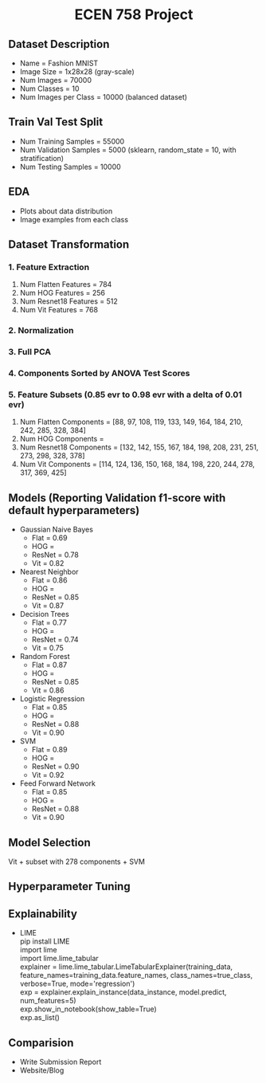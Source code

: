<h1 style="text-align:center;">ECEN 758 Project</h1>

## Dataset Description
- Name = Fashion MNIST
- Image Size = 1x28x28 (gray-scale)
- Num Images = 70000
- Num Classes = 10
- Num Images per Class = 10000 (balanced dataset)

## Train Val Test Split
- Num Training Samples = 55000
- Num Validation Samples = 5000 (sklearn, random_state = 10, with stratification)
- Num Testing Samples = 10000

## EDA
- Plots about data distribution
- Image examples from each class

## Dataset Transformation
### 1. Feature Extraction
1. Num Flatten Features = 784
1. Num HOG Features = 256
1. Num Resnet18 Features = 512
1. Num Vit Features = 768
### 2. Normalization
### 3. Full PCA
### 4. Components Sorted by ANOVA Test Scores 
### 5. Feature Subsets (0.85 evr to 0.98 evr with a delta of 0.01 evr)
1. Num Flatten Components = [88, 97, 108, 119, 133, 149, 164, 184, 210, 242, 285, 328, 384]
1. Num HOG Components = 
1. Num Resnet18 Components = [132, 142, 155, 167, 184, 198, 208, 231, 251, 273, 298, 328, 378]
1. Num Vit Components = [114, 124, 136, 150, 168, 184, 198, 220, 244, 278, 317, 369, 425]

## Models (Reporting Validation f1-score with default hyperparameters)
- Gaussian Naive Bayes
    - Flat = 0.69
    - HOG = 
    - ResNet = 0.78
    - Vit = 0.82
- Nearest Neighbor
    - Flat = 0.86
    - HOG = 
    - ResNet = 0.85
    - Vit = 0.87
- Decision Trees
    - Flat = 0.77
    - HOG = 
    - ResNet = 0.74
    - Vit = 0.75
- Random Forest
    - Flat = 0.87
    - HOG =  
    - ResNet = 0.85
    - Vit = 0.86
- Logistic Regression
    - Flat = 0.85
    - HOG = 
    - ResNet = 0.88
    - Vit = 0.90
- SVM
    - Flat = 0.89
    - HOG = 
    - ResNet = 0.90
    - Vit = 0.92
- Feed Forward Network
    - Flat = 0.85
    - HOG = 
    - ResNet = 0.88
    - Vit = 0.90

## Model Selection
Vit + subset with 278 components + SVM

## Hyperparameter Tuning


## Explainability
- LIME
  \
  pip install LIME \
  import lime  \
  import lime.lime_tabular \
  explainer = lime.lime_tabular.LimeTabularExplainer(training_data, feature_names=training_data.feature_names, class_names=true_class, verbose=True, mode='regression') \
  exp = explainer.explain_instance(data_instance, model.predict, num_features=5) \
  exp.show_in_notebook(show_table=True) \
  exp.as_list()

## Comparision
- Write Submission Report
- Website/Blog
